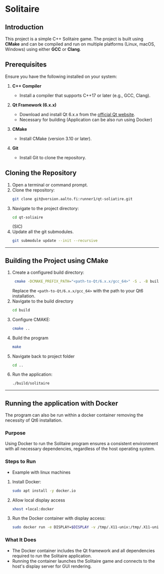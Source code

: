 # Solitaire

## Introduction

This project is a simple C++ Solitaire game. The project is built using **CMake** and can be compiled and run on multiple platforms (Linux, macOS, Windows) using either **GCC** or **Clang**.

## Prerequisites

Ensure you have the following installed on your system:

1. **C++ Compiler**

   - Install a compiler that supports C++17 or later (e.g., GCC, Clang).

2. **Qt Framework (6.x.x)**

   - Download and install Qt 6.x.x from the [official Qt website](https://www.qt.io/download).
   - Necessary for building (Application can be also run using Docker)

3. **CMake**

   - Install CMake (version 3.10 or later).

4. **Git**

   - Install Git to clone the repository.

## Cloning the Repository

1. Open a terminal or command prompt.
2. Clone the repository:
   ```bash
   git clone git@version.aalto.fi:runner1/qt-soliatire.git
   ```
3. Navigate to the project directory:
   ```bash
   cd qt-soliaire
   ```
   (SIC)
4. Update all the git submodules.
   ```bash
   git submodule update --init --recursive
   ```

---

## Building the Project using CMake

1. Create a configured build directory:
   ```bash
    cmake -DCMAKE_PREFIX_PATH="<path-to-Qt/6.x.x/gcc_64>" -S . -B build
   ```
   Replace the `<path-to-Qt/6.x.x/gcc_64>` with the path to your Qt6 installation.
2. Navigate to the build directory
   ```bash
   cd build
   ```
3. Configure CMAKE:
   ```bash
   cmake ..
   ```
4. Build the program
   ```bash
   make
   ```
5. Navigate back to project folder
   ```bash
   cd ..
   ```
6. Run the application:
   ```bash
   ./build/solitaire
   ```

---

## Running the application with Docker

The program can also be run within a docker container removing the necessity of Qt6 installation.

### Purpose

Using Docker to run the Solitaire program ensures a consistent environment with all necessary dependencies, regardless of the host operating system.

### Steps to Run

- Example with linux machines

1. Install Docker:

   ```bash
   sudo apt install -y docker.io
   ```

2. Allow local display access

   ```bash
   xhost +local:docker
   ```

3. Run the Docker container with display access:
   ```bash
   sudo docker run -e DISPLAY=$DISPLAY -v /tmp/.X11-unix:/tmp/.X11-unix -e LANG=C.UTF-8 dantemichaelii/qtsolitaire-linux
   ```

### What It Does

- The Docker container includes the Qt framework and all dependencies required to run the Solitaire application.
- Running the container launches the Solitaire game and connects to the host's display server for GUI rendering.
